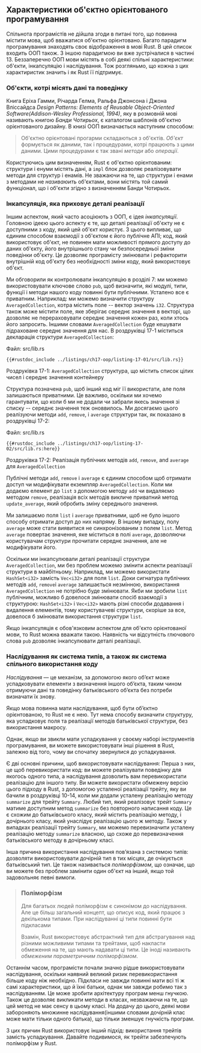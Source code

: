 ## Характеристики об'єктно орієнтованого програмування

Спільнота програмістів не дійшла згоди в питані того, що повинна містити мова, щоб вважатися об'єктно орієнтовано. Багато парадигм програмування знаходять своє відображення в мові Rust. В цей список входить ООП також. З іншою парадигмою ви вже зустрічалися в частині 13. Беззаперечно ООП мови містять в собі деякі спільні характеристики: об'єкти, інкапсуляцію і наслідування. Тож розгляньмо, що кожна з цих характиристик значить і як Rust її підтримує.

### Об'єкти, котрі місять дані та поведінку

Книга Еріха Гамми, Річарда Гелма, Ральфа Джонсона і Джона Вліссайдса *Design Patterns: Elements of Reusable Object-Oriented Software(Addison-Wesley Professional, 1994)*, яку в розмовній мові називають книгою *Банди Чотирьох*, є каталогом шаблонів об'єктно орієнтованого дизайну. В книзі ООП визначається наступним способом:

> Об'єктно орієнтовані прогарми складаються з об'єктів. *Об'єкт* формується як даними, так і процедурами, котрі працюють з цими даними. Цими процедурами є так звані *методи* або *операції*.

Користуючись цим визначенням, Rust є об'єктно орієнтованим: структури і енуми містять дані, а `impl` блок дозволяє реалізовувати методи для структур і енамів. Не зважаючи на те, що структури і енами з методами не *називаюить* об'єктами, вони містять той самий функціонал, що і об'єкти згідно з визначенням Банди Чотирьох.

### Інкапсуляція, яка приховує деталі реалізації

Іншим аспектом, який часто асоціюють з ООП, є ідея *інкапсуляції*. Головною ідеєю цього аспекту є те, що деталі реалізації об'єкту не є доступними з коду, який цей об'єкт користує. З цього випливає, що єдиним способом взаємодії з об'єктом є його публічне АПІ; код, який використовує об'єкт, не повинен мати можливості прямого доступу до даних об'єкту, його внутрішнього стану чи безпосередньої зміни поведінки об'єкту. Це дозволяє програмісту змінювати і рефакторити внутрішній код об'єкту без необхідності зміни коду, який використовує об'єкт.

Ми обговорили як контролювати інкапсуляцію в розділі 7: ми можемо використовувати ключове слово `pub`, щоб визначити, які модулі, типи, функції і методи нашого коду повинні бути публічними. Усталено все є приватним. Наприклад: ми можемо визначити структуру `AveragedCollection`, котра містить поле -- вектор значень `i32`. Структура також може містити поле, яке зберігає середнє значення в векторі, що дозволяє не перераховувати середнє значення кожен раз, коли хтось його запросить. Іншими словами `AveragedCollection` буде кешувати підраховане середнє значення для нас. В роздруківці 17-1 міститься декларація структури `AveragedCollection`:

<span class="filename">Файл: src/lib.rs</span>

```rust,noplayground
{{#rustdoc_include ../listings/ch17-oop/listing-17-01/src/lib.rs}}
```


<span class="caption">Роздруківка 17-1: `AveragedCollection` структура, що містить список цілих чисел і середнє значення контейнеру</span>

Структура позначена `pub`, щоб інший код міг її використати, але поля залишаються приватними. Це важливо, оскільки ми хочемо гарантувати, що коли б ми не додали чи забрали якесь значення зі списку -- середнє значення теж оноввилось. Ми досягаємо цього реалізуючи методи `add`, `remove`, і `average` структури так, як показано в роздруківці 17-2:

<span class="filename">Файл: src/lib.rs</span>

```rust,noplayground
{{#rustdoc_include ../listings/ch17-oop/listing-17-02/src/lib.rs:here}}
```


<span class="caption">Роздруківка 17-2: Реалізація публічних методів `add`, `remove`, and `average` для `AveragedCollection`</span>

Публічні методи `add`, `remove` і `average` є єдиним способом щоб отримати доступ чи модифікувати екземпляр `AveragedCollection`. Коли ми додаємо елемент до `list` з допомогою методу `add` чи видаляємо методом `remove`, реалізація всіх методів викличе приватний метод `update_average`, який обробить зміну середнього значення.

Ми залишаємо поля `list` і `average` приватними, щоб не було іншого способу отримати доступ до них напряму. В іншому випадку, полу `average` може стати виявитися не синхронізованим з полем `list`. Метод `average` повертає значення, яке міститься в полі `average`, дозволяючи користувачам структури прочитати середнє значення, але не модифікувати його.

Оскільки ми інкапсулювали деталі реалізації структури `AveragedCollection`, ми без проблем можемо змінити аспекти реалізації структури в майбітньому. Наприклад, ми можемо використати `HashSet<i32>` замість `Vec<i32>` для поля `list`. Доки сигнатура публічних методів `add`, `remove`і `average` залишається незмінною, використання `AveragedCollection` не потрібно буде змінювати. Якби ми зробили `list` публічним, можливо б довелося змінювати спосіб взаємодії з структурою: `HashSet<i32>` і `Vec<i32>` мають різні способи додавання і видалення елементів, тому користувачеві структури, скоріше за все, довелося б змінювати використання структури `list`.

Якщо інкапсуляція є обов'язковим аспектом для об'єкто орієнтованої мови, то Rust можна вважати такою. Наявність чи відсутність rлючового слова `pub` дозволяє інкапсулювати деталі реалізації.

### Наслідування як система типів, а також як система спільного використання коду

*Наслідування* — це механізм, за допомогою якого об’єкт може успадковувати елементи з визначення іншого об’єкта, таким чином отримуючи дані та поведінку батьківського об’єкта без потреби визначати їх знову.

Якщо мова повинна мати наслідування, щоб бути об’єктно орієнтованою, то Rust не є нею. Тут нема способу визначити структуру, яка успадковує поля та реалізації методів батьківської структури, без використання макросу.

Однак, якщо ви звикли мати успадкування у своєму наборі інструментів програмування, ви можете використовувати інші рішення в Rust, залежно від того, чому ви спочатку звернулися до успадкування.

Є дві основні причини, щоб використовувати наслідування: Перша з них, це щоб перевикористати код: ви можете реалізувати поведінку для якогось одного типа, а наслідування дозволить вам перевикористати реалізацію для іншого типу. Ви можете використати обмежену версію цього підходу в Rust, з допомогою усталеної реалізації трейту, яку ви бачили в роздруківці 10-14, коли ми додали усталену реалізацію методу `summarize` для трейту `Summary`. Любий тип, який реалізовує трейт `Summary` матиме доступним метод `summarize` без повторного написання коду. Це є схожим до батьківського класу, який містить реалізацію методу, і дочірнього класу, який унаслідує реалізацію цього ж методу. Також у випадках реалізації трейту `Summary`, ми можемо перевизначити усталену реалізацію методу `summarize` власною, що схоже до перевизначення батьківського методу в дочірньому класі.

Інша причина використання наслідування пов’язана з системою типів: дозволяти використовувати дочірній тип в тих місцях, де очікується батьківський тип. Це також називається *поліморфізмом*, що означає, що ви можете без проблем замінити один об'єкт на інший, якщо той задовольняє певні вимоги.

> ### Поліморфізм
> 
> Для багатьох людей поліморфізм є синонімом до наслідування. Але це більш загальний концепт, що описує код, який працює з декількома типами. При наслідуванні ці типи повинні бути підкласами
> 
> Взамін, Rust використовує абстрактний тип для абстрагування над різними можливими типами та трейтами, щоб накласти обмеження на те, що мають надавати ці типи. Це іноді називають *обмеженим параметричним поліморфізмом*.

Останнім часом, програмісти почали значно рідше використовувати наслідування, оскільки наявний великий ризик перевикористання більше коду ніж необхідно. Підкласи не завжди повинні мати всі ті ж самі характеристики, що й їхні батьки, однак ми завжди робимо так з наслідуванням. Це може зробити архітектуру програм менш гнучкою. Також це дозволяє викликати методи в класах, незважаючи на те, що цей метод не має сенсу в цьому класі. На додачу до цього, деякі мови забороняють множинне наслідування(іншими словами дочірній клас може мати тільки одного батька), що тільки зменшує гнучкість програм.

З цих причин Rust використовує інший підхід: використання трейтів замість успадкування. Давайте подивимося, як трейти забезпечують поліморфізм у Rust.